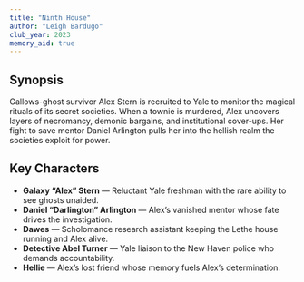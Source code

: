 ```yaml
---
title: "Ninth House"
author: "Leigh Bardugo"
club_year: 2023
memory_aid: true
---
```


## Synopsis
Gallows-ghost survivor Alex Stern is recruited to Yale to monitor the magical rituals of its secret societies. When a townie is murdered, Alex uncovers layers of necromancy, demonic bargains, and institutional cover-ups. Her fight to save mentor Daniel Arlington pulls her into the hellish realm the societies exploit for power.

## Key Characters
- **Galaxy “Alex” Stern** — Reluctant Yale freshman with the rare ability to see ghosts unaided.
- **Daniel “Darlington” Arlington** — Alex’s vanished mentor whose fate drives the investigation.
- **Dawes** — Scholomance research assistant keeping the Lethe house running and Alex alive.
- **Detective Abel Turner** — Yale liaison to the New Haven police who demands accountability.
- **Hellie** — Alex’s lost friend whose memory fuels Alex’s determination.
